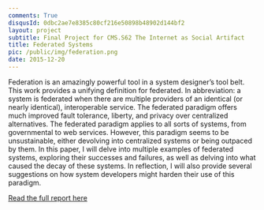```yaml
---
comments: True
disqusId: 0dbc2ae7e8385c80cf216e50898b48902d144bf2
layout: project
subtitle: Final Project for CMS.S62 The Internet as Social Artifact
title: Federated Systems
pic: /public/img/federation.png
date: 2015-12-20
---
```


Federation is an amazingly powerful tool in a system designer’s tool belt.
This work provides a unifying definition for federated. In abbreviation: a
system is federated when there are multiple providers of an identical (or
nearly identical), interoperable service. The federated paradigm offers much
improved fault tolerance, liberty, and privacy over centralized alternatives.
The federated paradigm applies to all sorts of systems, from governmental to
web services. However, this paradigm seems to be unsustainable, either
devolving into centralized systems or being outpaced by them. In this paper, I
will delve into multiple examples of federated systems, exploring their
successes and failures, as well as delving into what caused the decay of these
systems. In reflection, I will also provide several suggestions on how
system developers might harden their use of this paradigm.


[Read the full report here]({{site.baseurl}}/public/pdfs/federation.pdf)
